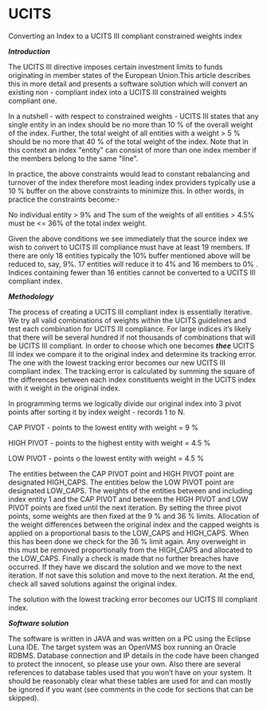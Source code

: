 # UCITS
Converting an Index to a UCITS III compliant constrained weights index

***Introduction***

The UCITS III directive imposes certain investment limits to funds originating in member states of the European  Union.This article describes this in more detail and presents a software solution which will convert an existing non - compliant index into a UCITS III constrained weights compliant one.

In a nutshell - with respect to constrained weights - UCITS III states that any single entity in an index should be no more than 10 % of the overall weight of the index. Further, the total weight of all entities with a weight > 5 % should be no more that 40 % of the total weight of the index.
Note that in this context an index "entity" can consist of more than one index member if the members belong to the same "line".

In practice, the above constraints would lead to constant rebalancing and turnover of the index therefore most leading index providers typically use a 10 % buffer on the above constraints to minimize this. In other words, in practice the constraints become:-

No individual entity > 9%   and
The sum of the weights of all entities > 4.5% must be <= 36% of the total index weight.

Given the above conditions we see immediately that the source index we wish to convert to UCITS III compliance must have at least 19 members. If there are only 18 entities typically the 10% buffer mentioned above will be reduced to, say, 9%. 17 entities will reduce it to 4% and 16 members to 0% .
Indices containing fewer than 16 entities cannot be converted to a UCITS III compliant index.

***Methodology***

The process of creating a UCITS III compliant index is essentially iterative. We try all valid combinations of weights within the UCITS guidelines and test each combination for UCITS III compliance.
For large indices it’s likely that there will be several hundred if not thousands of combinations that will be UCITS III compliant. In 
order to choose which one becomes ***thee*** UCITS III index we compare it to the original index and determine its tracking error. 
The one with the lowest tracking error becomes our new UCITS III compliant index. The tracking error is calculated by summing the square 
of the differences between each index constituents weight in the UCITS index with it weight in the original index.

In programming terms we logically divide our original index into 3 pivot points after sorting it by index weight - records 1 to N.

CAP PIVOT - points to the lowest entity with weight = 9 %

HIGH PIVOT - points to the highest entity with weight = 4.5 %

LOW PIVOT - points o the lowest entity with weight = 4.5 %

The entities between the CAP PIVOT point and HIGH PIVOT point are designated HIGH_CAPS. The entities below the LOW PIVOT point are designated LOW_CAPS.
The weights of the entities between and including index entity 1 and the CAP PIVOT and between the HIGH PIVOT and LOW PIVOT points are fixed until the next iteration.
By setting the three pivot points, some weights are then fixed at the 9 % and 36 % limits. Allocation of the weight differences between the original index and the capped weights is applied on a proportional basis to the LOW_CAPS and HIGH_CAPS. When this has been done we check for the 36 % limit again. Any overweight in this must be removed proportionally from the HIGH_CAPS and allocated to the LOW_CAPS. Finally a check is made that no further breaches have occurred. If they have we discard the solution and we move to the next iteration. If not save this solution and move to the next iteration. At the end, check all saved solutions against the original index.

The solution with the lowest tracking error becomes our UCITS III compliant index.

***Software solution***

The software is written in JAVA and was written on a PC using the Eclipse Luna IDE. The target system was an OpenVMS box running an Oracle RDBMS. Database connection and IP details in the code have been changed to protect the innocent, so please use your own. Also there are several references to database tables used that you won’t have on your system. It should be reasonably clear what these tables are used for and can mostly be ignored if you want (see comments in the code for sections that can be skipped).

